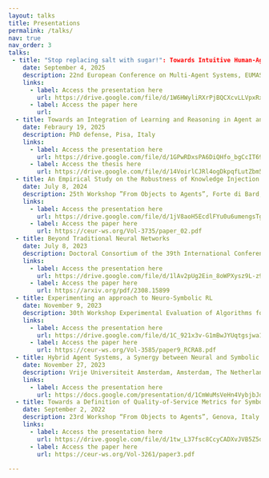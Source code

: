 ```yaml
---
layout: talks
title: Presentations
permalink: /talks/
nav: true
nav_order: 3
talks:
 - title: "Stop replacing salt with sugar!": Towards Intuitive Human-Agent Teaching
    date: September 4, 2025
    description: 22nd European Conference on Multi-Agent Systems, EUMAS 2025, Bucharest, Romania
    links:
      - label: Access the presentation here
        url: https://drive.google.com/file/d/1W6HWyliRXrPjBQCXcvLLVpxRxhHzivK3/view?usp=sharing
      - label: Access the paper here
        url: 
  - title: Towards an Integration of Learning and Reasoning in Agent and Multi-agent Systems 
    date: Febraury 19, 2025
    description: PhD defense, Pisa, Italy
    links:
      - label: Access the presentation here
        url: https://drive.google.com/file/d/1GPwRDxsPA6DiQHfo_bgCcIT69CZrb3AT/view?usp=sharing
      - label: Access the thesis here
        url: https://drive.google.com/file/d/14VoirlCJRl4ogDkpqfLutZbm572LoT3i/view?usp=sharing
  - title: An Empirical Study on the Robustness of Knowledge Injection Techniques Against Data Degradation
    date: July 8, 2024
    description: 25th Workshop ”From Objects to Agents”, Forte di Bard, Italy
    links:
      - label: Access the presentation here
        url: https://drive.google.com/file/d/1jV8aoH5EcdlFYu0u6umengsTgL1ToS7a/view?usp=sharing
      - label: Access the paper here
        url: https://ceur-ws.org/Vol-3735/paper_02.pdf
  - title: Beyond Traditional Neural Networks
    date: July 8, 2023
    description: Doctoral Consortium of the 39th International Conference on Logic Programming, London, UK
    links:
      - label: Access the presentation here
        url: https://drive.google.com/file/d/1lAv2pUg2Ein_8oWPXysz9L-z9fm1seWQ/view?usp=sharing
      - label: Access the paper here
        url: https://arxiv.org/pdf/2308.15899
  - title: Experimenting an approach to Neuro-Symbolic RL
    date: November 9, 2023
    description: 30th Workshop Experimental Evaluation of Algorithms for Solving Problems with Combinatorial Explosion, Rome, Italy
    links:
      - label: Access the presentation here
        url: https://drive.google.com/file/d/1C_921x3v-G1mBwJYUqtgsjwa1S4a_d9y/view?usp=sharing
      - label: Access the paper here
        url: https://ceur-ws.org/Vol-3585/paper9_RCRA8.pdf
  - title: Hybrid Agent Systems, a Synergy between Neural and Symbolic Capabilities
    date: November 27, 2023
    description: Vrije Universiteit Amsterdam, Amsterdam, The Netherlands
    links:
      - label: Access the presentation here
        url: https://docs.google.com/presentation/d/1CmWuMsVeHn4VybjbJdsYTUC9CcznVmQ2VTFMq3eAteQ/edit?usp=sharing
  - title: Towards a Definition of Quality-of-Service Metrics for Symbolic Knowledge Injection Systems
    date: September 2, 2022
    description: 23rd Workshop “From Objects to Agents”, Genova, Italy
    links:
      - label: Access the presentation here
        url: https://drive.google.com/file/d/1tw_L37fsc8CcyCADXvJVB5Z5d-Fz8Y22/view?usp=sharing
      - label: Access the paper here
        url: https://ceur-ws.org/Vol-3261/paper3.pdf
  
---
```

